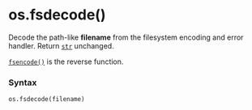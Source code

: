 # os.fsdecode()

Decode the path-like **filename** from the filesystem encoding and error handler. Return [`str`](/built-in-types/str/) unchanged.

[`fsencode()`](/modules/os/fsencode.md) is the reverse function.

### Syntax

```python
os.fsdecode(filename)
```